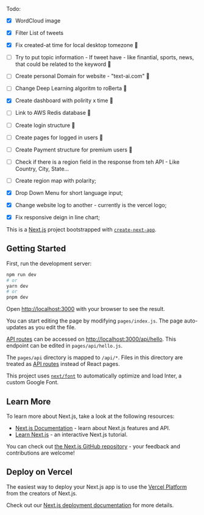 
Todo:
- [x] WordCloud image 
- [x] Filter List of tweets
- [x] Fix created-at time for local desktop tomezone :tada:
- [ ] Try to put topic information - If tweet have - like finantial, sports, news, that could be related to the keyword :tada:
- [ ] Create personal Domain for website - "text-ai.com" :tada:
- [ ] Change Deep Learning algoritm to roBerta :tada:
- [x] Create dashboard with polirity x time :tada:
- [ ] Link to AWS Redis database :tada:
- [ ] Create login structure :tada:
- [ ] Create pages for logged in users :tada:
- [ ] Create Payment structure for premium users :tada:
- [ ] Check if there is a region field in the response from teh API - Like Country, City, State...
- [ ] Create region map with polarity;
- [x] Drop Down Menu for short language input;
- [x] Change website log to another - currently is the vercel logo;
- [x] Fix responsive deign in line chart;



This is a [Next.js](https://nextjs.org/) project bootstrapped with [`create-next-app`](https://github.com/vercel/next.js/tree/canary/packages/create-next-app).

## Getting Started

First, run the development server:

```bash
npm run dev
# or
yarn dev
# or
pnpm dev
```

Open [http://localhost:3000](http://localhost:3000) with your browser to see the result.

You can start editing the page by modifying `pages/index.js`. The page auto-updates as you edit the file.

[API routes](https://nextjs.org/docs/api-routes/introduction) can be accessed on [http://localhost:3000/api/hello](http://localhost:3000/api/hello). This endpoint can be edited in `pages/api/hello.js`.

The `pages/api` directory is mapped to `/api/*`. Files in this directory are treated as [API routes](https://nextjs.org/docs/api-routes/introduction) instead of React pages.

This project uses [`next/font`](https://nextjs.org/docs/basic-features/font-optimization) to automatically optimize and load Inter, a custom Google Font.

## Learn More

To learn more about Next.js, take a look at the following resources:

- [Next.js Documentation](https://nextjs.org/docs) - learn about Next.js features and API.
- [Learn Next.js](https://nextjs.org/learn) - an interactive Next.js tutorial.

You can check out [the Next.js GitHub repository](https://github.com/vercel/next.js/) - your feedback and contributions are welcome!

## Deploy on Vercel

The easiest way to deploy your Next.js app is to use the [Vercel Platform](https://vercel.com/new?utm_medium=default-template&filter=next.js&utm_source=create-next-app&utm_campaign=create-next-app-readme) from the creators of Next.js.

Check out our [Next.js deployment documentation](https://nextjs.org/docs/deployment) for more details.
